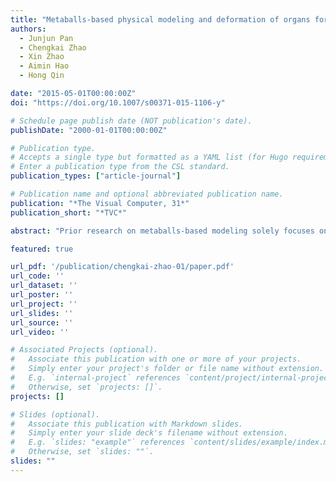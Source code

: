 ```yaml
---
title: "Metaballs-based physical modeling and deformation of organs for virtual surgery"
authors:
  - Junjun Pan
  - Chengkai Zhao
  - Xin Zhao
  - Aimin Hao
  - Hong Qin

date: "2015-05-01T00:00:00Z"
doi: "https://doi.org/10.1007/s00371-015-1106-y"

# Schedule page publish date (NOT publication's date).
publishDate: "2000-01-01T00:00:00Z"

# Publication type.
# Accepts a single type but formatted as a YAML list (for Hugo requirements).
# Enter a publication type from the CSL standard.
publication_types: ["article-journal"]

# Publication name and optional abbreviated publication name.
publication: "*The Visual Computer, 31*"
publication_short: "*TVC*"

abstract: "Prior research on metaballs-based modeling solely focuses on shape geometry and its processing for organic objects. This paper takes a different approach by exploring a new metaballs-based physical modeling method for digital organs that are imperative to support virtual surgery. We propose a novel hybrid physical model comprising both surface mesh and the metaballs which occupy organs’ interior. The finer surface mesh with high-precision geometric information and texture is necessary to represent the boundary structure of organs. Through the use of metaballs, the organ interior is geometrically simplified via a set of overlapping spheres with different radii. This work’s novelty hinges upon the integration of metaballs and position-based dynamics (PBD) which enables metaballs-based organs to serve as physical models and participate in dynamic simulation. For the metaballs construction, we develop an adaptive approach based on Voronoi Diagram for model initialization. Using global optimization, an electrostatic attraction model is proposed to drive the metaballs to best match with the organ’s boundary. Using PBD, we devise a novel metaballs-based deformation algorithm, which preserves two local shape properties via constraints on Laplacian coordinates and local volume. To retain the organ’s smooth deformation, we propose a new skinning method based on distance field, and it is employed to build the mapping between the metaballs and organ boundary. This metaballs-based deformation technique has already been integrated into a VR-based laparoscopic surgery simulator."

featured: true

url_pdf: '/publication/chengkai-zhao-01/paper.pdf'
url_code: ''
url_dataset: ''
url_poster: ''
url_project: ''
url_slides: ''
url_source: ''
url_video: ''

# Associated Projects (optional).
#   Associate this publication with one or more of your projects.
#   Simply enter your project's folder or file name without extension.
#   E.g. `internal-project` references `content/project/internal-project/index.md`.
#   Otherwise, set `projects: []`.
projects: []

# Slides (optional).
#   Associate this publication with Markdown slides.
#   Simply enter your slide deck's filename without extension.
#   E.g. `slides: "example"` references `content/slides/example/index.md`.
#   Otherwise, set `slides: ""`.
slides: ""
---
```

